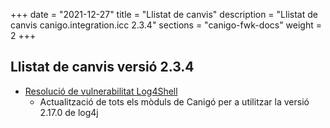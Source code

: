 +++
date        = "2021-12-27"
title       = "Llistat de canvis"
description = "Llistat de canvis canigo.integration.icc 2.3.4"
sections    = "canigo-fwk-docs"
weight		= 2
+++

## Llistat de canvis versió 2.3.4

- [Resolució de vulnerabilitat Log4Shell](/noticies/2021-12-27-CAN-actualitzacio-canigo-3_4_9_3_6_3/)
   - Actualització de tots els mòduls de Canigó per a utilitzar la versió 2.17.0 de log4j
